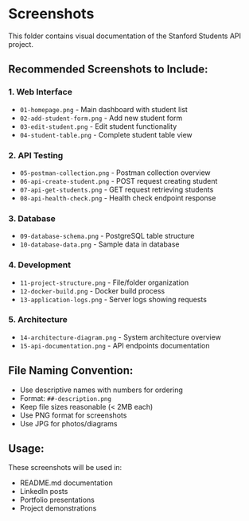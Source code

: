 # Screenshots

This folder contains visual documentation of the Stanford Students API project.

## Recommended Screenshots to Include:

### 1. Web Interface
- `01-homepage.png` - Main dashboard with student list
- `02-add-student-form.png` - Add new student form
- `03-edit-student.png` - Edit student functionality
- `04-student-table.png` - Complete student table view

### 2. API Testing
- `05-postman-collection.png` - Postman collection overview
- `06-api-create-student.png` - POST request creating student
- `07-api-get-students.png` - GET request retrieving students
- `08-api-health-check.png` - Health check endpoint response

### 3. Database
- `09-database-schema.png` - PostgreSQL table structure
- `10-database-data.png` - Sample data in database

### 4. Development
- `11-project-structure.png` - File/folder organization
- `12-docker-build.png` - Docker build process
- `13-application-logs.png` - Server logs showing requests

### 5. Architecture
- `14-architecture-diagram.png` - System architecture overview
- `15-api-documentation.png` - API endpoints documentation

## File Naming Convention:
- Use descriptive names with numbers for ordering
- Format: `##-description.png`
- Keep file sizes reasonable (< 2MB each)
- Use PNG format for screenshots
- Use JPG for photos/diagrams

## Usage:
These screenshots will be used in:
- README.md documentation
- LinkedIn posts
- Portfolio presentations
- Project demonstrations